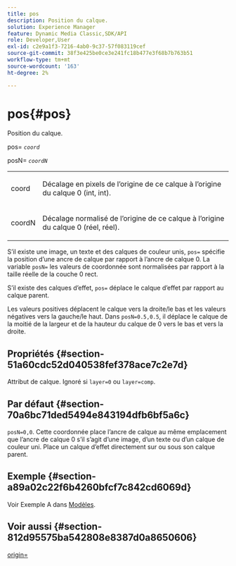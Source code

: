 ```yaml
---
title: pos
description: Position du calque.
solution: Experience Manager
feature: Dynamic Media Classic,SDK/API
role: Developer,User
exl-id: c2e9a1f3-7216-4ab0-9c37-57f083119cef
source-git-commit: 38f3e425be0ce3e241fc18b477e3f68b7b763b51
workflow-type: tm+mt
source-wordcount: '163'
ht-degree: 2%

---
```


# pos{#pos}

Position du calque.

pos= *`coord`*

posN= *`coordN`*

<table id="simpletable_754F76EE00BF4129B07502647FF172B7"> 
 <tr class="strow"> 
  <td class="stentry"> <p><span class="varname"> coord</span> </p> </td> 
  <td class="stentry"> <p>Décalage en pixels de l’origine de ce calque à l’origine du calque 0 (int, int). </p></td> 
 </tr> 
 <tr class="strow"> 
  <td class="stentry"> <p><span class="varname"> coordN</span> </p></td> 
  <td class="stentry"> <p>Décalage normalisé de l’origine de ce calque à l’origine du calque 0 (réel, réel). </p></td> 
 </tr> 
</table>

S’il existe une image, un texte et des calques de couleur unis, `pos=` spécifie la position d’une ancre de calque par rapport à l’ancre de calque 0. La variable `posN=` les valeurs de coordonnée sont normalisées par rapport à la taille réelle de la couche 0 rect.

S’il existe des calques d’effet, `pos=` déplace le calque d’effet par rapport au calque parent.

Les valeurs positives déplacent le calque vers la droite/le bas et les valeurs négatives vers la gauche/le haut. Dans `posN=0.5,0.5`, il déplace le calque de la moitié de la largeur et de la hauteur du calque de 0 vers le bas et vers la droite.

## Propriétés {#section-51a60cdc52d040538fef378ace7c2e7d}

Attribut de calque. Ignoré si `layer=0` ou `layer=comp`.

## Par défaut {#section-70a6bc71ded5494e843194dfb6bf5a6c}

`posN=0,0`. Cette coordonnée place l’ancre de calque au même emplacement que l’ancre de calque 0 s’il s’agit d’une image, d’un texte ou d’un calque de couleur uni. Place un calque d’effet directement sur ou sous son calque parent.

## Exemple {#section-a89a02c22f6b4260bfcf7c842cd6069d}

Voir Exemple A dans [Modèles](../../../../../is-api/http-ref/image-serving-api-ref/c-http-protocol-reference/c-templates/c-templates.md#concept-3cd2d2adae0e41b2979b9640244d4d3e).

## Voir aussi {#section-812d95575ba542808e8387d0a8650606}

[origin=](../../../../../is-api/http-ref/image-serving-api-ref/c-http-protocol-reference/c-command-reference/r-origin.md#reference-e11c7ac06e2240cc884c3fec98f05138)
